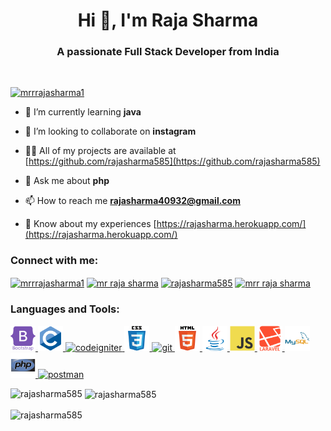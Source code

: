 <h1 align="center">Hi 👋, I'm Raja Sharma</h1>
<h3 align="center">A passionate Full Stack Developer from India</h3>

<p align="left"> <img src="https://C:\Users\ACER\Downloads\computer image.gif" alt="" /> </p>

<p align="left"> <a href="https://twitter.com/mrrrajasharma1" target="blank"><img src="https://img.shields.io/twitter/follow/mrrrajasharma1?logo=twitter&style=for-the-badge" alt="mrrrajasharma1" /></a> </p>

- 🌱 I’m currently learning **java**

- 👯 I’m looking to collaborate on **instagram**

- 👨‍💻 All of my projects are available at [https://github.com/rajasharma585](https://github.com/rajasharma585)

- 💬 Ask me about **php**

- 📫 How to reach me **rajasharma40932@gmail.com**

- 📄 Know about my experiences [https://rajasharma.herokuapp.com/](https://rajasharma.herokuapp.com/)

<h3 align="left">Connect with me:</h3>
<p align="left">
<a href="https://twitter.com/mrrrajasharma1" target="blank"><img align="center" src="https://raw.githubusercontent.com/rahuldkjain/github-profile-readme-generator/master/src/images/icons/Social/twitter.svg" alt="mrrrajasharma1" height="30" width="40" /></a>
<a href="https://fb.com/mr raja sharma" target="blank"><img align="center" src="https://raw.githubusercontent.com/rahuldkjain/github-profile-readme-generator/master/src/images/icons/Social/facebook.svg" alt="mr raja sharma" height="30" width="40" /></a>
<a href="https://instagram.com/rajasharma585" target="blank"><img align="center" src="https://raw.githubusercontent.com/rahuldkjain/github-profile-readme-generator/master/src/images/icons/Social/instagram.svg" alt="rajasharma585" height="30" width="40" /></a>
<a href="https://www.youtube.com/c/mrr raja sharma" target="blank"><img align="center" src="https://raw.githubusercontent.com/rahuldkjain/github-profile-readme-generator/master/src/images/icons/Social/youtube.svg" alt="mrr raja sharma" height="30" width="40" /></a>
</p>

<h3 align="left">Languages and Tools:</h3>
<p align="left"> <a href="https://getbootstrap.com" target="_blank" rel="noreferrer"> <img src="https://raw.githubusercontent.com/devicons/devicon/master/icons/bootstrap/bootstrap-plain-wordmark.svg" alt="bootstrap" width="40" height="40"/> </a> <a href="https://www.cprogramming.com/" target="_blank" rel="noreferrer"> <img src="https://raw.githubusercontent.com/devicons/devicon/master/icons/c/c-original.svg" alt="c" width="40" height="40"/> </a> <a href="https://codeigniter.com" target="_blank" rel="noreferrer"> <img src="https://cdn.worldvectorlogo.com/logos/codeigniter.svg" alt="codeigniter" width="40" height="40"/> </a> <a href="https://www.w3schools.com/css/" target="_blank" rel="noreferrer"> <img src="https://raw.githubusercontent.com/devicons/devicon/master/icons/css3/css3-original-wordmark.svg" alt="css3" width="40" height="40"/> </a> <a href="https://git-scm.com/" target="_blank" rel="noreferrer"> <img src="https://www.vectorlogo.zone/logos/git-scm/git-scm-icon.svg" alt="git" width="40" height="40"/> </a> <a href="https://www.w3.org/html/" target="_blank" rel="noreferrer"> <img src="https://raw.githubusercontent.com/devicons/devicon/master/icons/html5/html5-original-wordmark.svg" alt="html5" width="40" height="40"/> </a> <a href="https://www.java.com" target="_blank" rel="noreferrer"> <img src="https://raw.githubusercontent.com/devicons/devicon/master/icons/java/java-original.svg" alt="java" width="40" height="40"/> </a> <a href="https://developer.mozilla.org/en-US/docs/Web/JavaScript" target="_blank" rel="noreferrer"> <img src="https://raw.githubusercontent.com/devicons/devicon/master/icons/javascript/javascript-original.svg" alt="javascript" width="40" height="40"/> </a> <a href="https://laravel.com/" target="_blank" rel="noreferrer"> <img src="https://raw.githubusercontent.com/devicons/devicon/master/icons/laravel/laravel-plain-wordmark.svg" alt="laravel" width="40" height="40"/> </a> <a href="https://www.mysql.com/" target="_blank" rel="noreferrer"> <img src="https://raw.githubusercontent.com/devicons/devicon/master/icons/mysql/mysql-original-wordmark.svg" alt="mysql" width="40" height="40"/> </a> <a href="https://www.php.net" target="_blank" rel="noreferrer"> <img src="https://raw.githubusercontent.com/devicons/devicon/master/icons/php/php-original.svg" alt="php" width="40" height="40"/> </a> <a href="https://postman.com" target="_blank" rel="noreferrer"> <img src="https://www.vectorlogo.zone/logos/getpostman/getpostman-icon.svg" alt="postman" width="40" height="40"/> </a> </p>

<p><img align="left" src="https://github-readme-stats.vercel.app/api/top-langs?username=rajasharma585&show_icons=true&locale=en&layout=compact" alt="rajasharma585" /></p>

<p>&nbsp;<img align="center" src="https://github-readme-stats.vercel.app/api?username=rajasharma585&show_icons=true&locale=en" alt="rajasharma585" /></p>

<p><img align="center" src="https://github-readme-streak-stats.herokuapp.com/?user=rajasharma585&" alt="rajasharma585" /></p>

